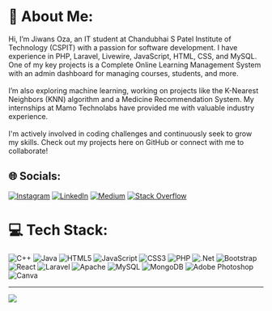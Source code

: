 # 💫 About Me:
Hi, I’m Jiwans Oza, an IT student at Chandubhai S Patel Institute of Technology (CSPIT) with a passion for software development. I have experience in PHP, Laravel, Livewire, JavaScript, HTML, CSS, and MySQL. One of my key projects is a Complete Online Learning Management System with an admin dashboard for managing courses, students, and more.<br><br>I’m also exploring machine learning, working on projects like the K-Nearest Neighbors (KNN) algorithm and a Medicine Recommendation System. My internships at  Mamo Technolabs have provided me with valuable industry experience.<br><br>I'm actively involved in coding challenges and continuously seek to grow my skills. Check out my projects here on GitHub or connect with me to collaborate!


## 🌐 Socials:
[![Instagram](https://img.shields.io/badge/Instagram-%23E4405F.svg?logo=Instagram&logoColor=white)](https://instagram.com/jiwans_0za) [![LinkedIn](https://img.shields.io/badge/LinkedIn-%230077B5.svg?logo=linkedin&logoColor=white)](https://www.linkedin.com/in/jiwans0za/) [![Medium](https://img.shields.io/badge/Medium-12100E?logo=medium&logoColor=white)](https://medium.com/@workjiwans) [![Stack Overflow](https://img.shields.io/badge/-Stackoverflow-FE7A16?logo=stack-overflow&logoColor=white)](https://stackoverflow.com/users/JiwansOza) 

# 💻 Tech Stack:
![C++](https://img.shields.io/badge/c++-%2300599C.svg?style=flat&logo=c%2B%2B&logoColor=white) ![Java](https://img.shields.io/badge/java-%23ED8B00.svg?style=flat&logo=openjdk&logoColor=white) ![HTML5](https://img.shields.io/badge/html5-%23E34F26.svg?style=flat&logo=html5&logoColor=white) ![JavaScript](https://img.shields.io/badge/javascript-%23323330.svg?style=flat&logo=javascript&logoColor=%23F7DF1E) ![CSS3](https://img.shields.io/badge/css3-%231572B6.svg?style=flat&logo=css3&logoColor=white) ![PHP](https://img.shields.io/badge/php-%23777BB4.svg?style=flat&logo=php&logoColor=white) ![.Net](https://img.shields.io/badge/.NET-5C2D91?style=flat&logo=.net&logoColor=white) ![Bootstrap](https://img.shields.io/badge/bootstrap-%238511FA.svg?style=flat&logo=bootstrap&logoColor=white) ![React](https://img.shields.io/badge/react-%2320232a.svg?style=flat&logo=react&logoColor=%2361DAFB) ![Laravel](https://img.shields.io/badge/laravel-%23FF2D20.svg?style=flat&logo=laravel&logoColor=white) ![Apache](https://img.shields.io/badge/apache-%23D42029.svg?style=flat&logo=apache&logoColor=white) ![MySQL](https://img.shields.io/badge/mysql-4479A1.svg?style=flat&logo=mysql&logoColor=white) ![MongoDB](https://img.shields.io/badge/MongoDB-%234ea94b.svg?style=flat&logo=mongodb&logoColor=white) ![Adobe Photoshop](https://img.shields.io/badge/adobe%20photoshop-%2331A8FF.svg?style=flat&logo=adobe%20photoshop&logoColor=white) ![Canva](https://img.shields.io/badge/Canva-%2300C4CC.svg?style=flat&logo=Canva&logoColor=white)

---
[![](https://visitcount.itsvg.in/api?id=JiwansOza&icon=0&color=0)](https://visitcount.itsvg.in)

<!-- Proudly created with GPRM ( https://gprm.itsvg.in ) -->

